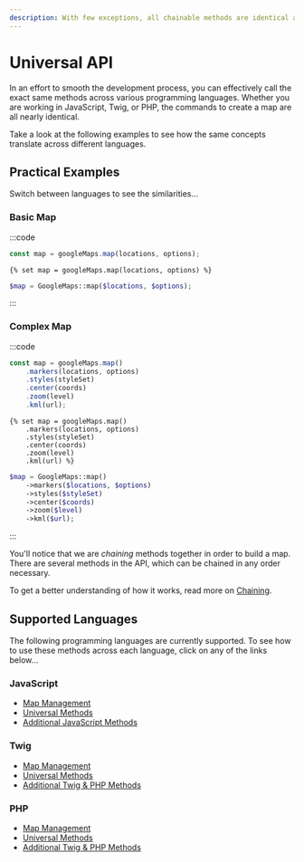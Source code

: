 ```yaml
---
description: With few exceptions, all chainable methods are identical across JavaScript, Twig, and PHP. Easily switch between languages using the universal API.
---
```


# Universal API

In an effort to smooth the development process, you can effectively call the exact same methods across various programming languages. Whether you are working in JavaScript, Twig, or PHP, the commands to create a map are all nearly identical.

Take a look at the following examples to see how the same concepts translate across different languages.

## Practical Examples

Switch between languages to see the similarities...

### Basic Map

:::code
```js
const map = googleMaps.map(locations, options);
```
```twig
{% set map = googleMaps.map(locations, options) %}
```
```php
$map = GoogleMaps::map($locations, $options);
```
:::

### Complex Map

:::code
```js
const map = googleMaps.map()
    .markers(locations, options)
    .styles(styleSet)
    .center(coords)
    .zoom(level)
    .kml(url);
```
```twig
{% set map = googleMaps.map()
    .markers(locations, options)
    .styles(styleSet)
    .center(coords)
    .zoom(level)
    .kml(url) %}
```
```php
$map = GoogleMaps::map()
    ->markers($locations, $options)
    ->styles($styleSet)
    ->center($coords)
    ->zoom($level)
    ->kml($url);
```
:::

You'll notice that we are _chaining_ methods together in order to build a map. There are several methods in the API, which can be chained in any order necessary.

To get a better understanding of how it works, read more on [Chaining](/dynamic-maps/chaining/).

## Supported Languages

The following programming languages are currently supported. To see how to use these methods across each language, click on any of the links below...

### JavaScript

 - [Map Management](/dynamic-maps/basic-map-management/)
 - [Universal Methods](/dynamic-maps/universal-methods/)
 - [Additional JavaScript Methods](/dynamic-maps/javascript-methods/)

### Twig

 - [Map Management](/dynamic-maps/basic-map-management/)
 - [Universal Methods](/dynamic-maps/universal-methods/)
 - [Additional Twig & PHP Methods](/dynamic-maps/twig-php-methods/)

### PHP

 - [Map Management](/dynamic-maps/basic-map-management/)
 - [Universal Methods](/dynamic-maps/universal-methods/)
 - [Additional Twig & PHP Methods](/dynamic-maps/twig-php-methods/)
